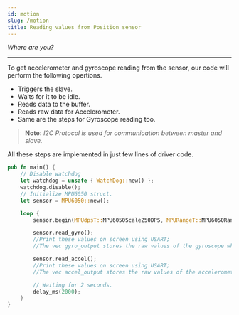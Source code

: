 ```yaml
---
id: motion
slug: /motion
title: Reading values from Position sensor
---
```


*Where are you?*

---

To get accelerometer and gyroscope reading from the sensor, our code will perform the following opertions.

* Triggers the slave.
* Waits for it to be idle.
* Reads data to the buffer.
* Reads raw data for Accelerometer.
* Same are the steps for Gyroscope reading too.

> **Note:** *I2C Protocol is used for communication between master and slave.*

All these steps are implemented in just few lines of driver code.


```rust
pub fn main() {
    // Disable watchdog
    let watchdog = unsafe { WatchDog::new() };
    watchdog.disable();
    // Initialize MPU6050 struct.
    let sensor = MPU6050::new();

    loop {
        sensor.begin(MPUdpsT::MPU6050Scale250DPS, MPURangeT::MPU6050Range2G);

        sensor.read_gyro();
        //Print these values on screen using USART;
        //The vec gyro_output stores the raw values of the gyroscope where gyro_output[0] is the x-axis, gyro_output[1] is the y-axis and gyro_output[2] is the z-axis output respectively.These raw values are then converted to degrees per second according to the scale given as input in `begin()` function.

        sensor.read_accel();
        //Print these values on screen using USART;
        //The vec accel_output stores the raw values of the accelerometer where accel_output[0] is the x-axis, accel_output[1] is the y-axis and accel_output[2] is the z-axis output respectively.These raw values are then converted to g's per second according to the scale given as input in `begin()` function.

        // Waiting for 2 seconds.
        delay_ms(2000);
    }
}
```